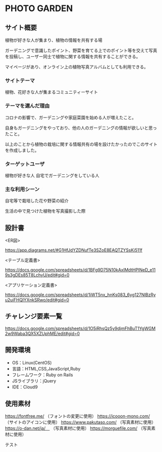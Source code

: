 # PHOTO GARDEN

## サイト概要
植物が好きな人が集まり、植物の情報を共有する場

ガーデニングで意識したポイント、野菜を育てる上でのポイント等を交えて写真を投稿し、ユーザー同士で植物に関する情報を共有することができる。

マイページがあり、オンライン上の植物写真アルバムとしても利用できる。

### サイトテーマ
植物、花好きな人が集まるコミュニティーサイト

### テーマを選んだ理由
コロナの影響で、ガーデニングや家庭菜園を始める人が増えたこと。

自身もガーデニングをやっており、他の人のガーデニングの情報が欲しいと思ったこと。

以上のことから植物の栽培に関する情報共有の場を設けたかったのでこのサイトを作成しました。


### ターゲットユーザ
植物が好きな人
自宅でガーデニングをしている人


### 主な利用シーン
自宅等で栽培した花や野菜の紹介

生活の中で見つけた植物を写真撮影した際


## 設計書
<ER図>

https://app.diagrams.net/#G1HfJdYZDNufTe3SZoE8EAQTZYSsKi511f

<テーブル定義書>

https://docs.google.com/spreadsheets/d/1BFg9D75N10kAxIMdtHPlNeD_e119s3gDEs85T8LchyU/edit#gid=0

<アプリケーション定義書>

https://docs.google.com/spreadsheets/d/1iWT5nx_hnKs083_6yg127NlBzRyu2uiFHQIYXnkSRwo/edit#gid=0

## チャレンジ要素一覧
https://docs.google.com/spreadsheets/d/1O5iRhsQz5y9djmFhBuT1YgWGM2w9Waba3QX5XZUphME/edit#gid=0

## 開発環境
- OS：Linux(CentOS)
- 言語：HTML,CSS,JavaScript,Ruby
- フレームワーク：Ruby on Rails
- JSライブラリ：jQuery
- IDE：Cloud9

## 使用素材
https://fontfree.me/ （フォントの変更に使用）
https://icooon-mono.com/ （サイトのアイコンに使用）
https://www.pakutaso.com/ （写真素材に使用）
https://o-dan.net/ja/　 （写真素材に使用）
https://morguefile.com/ （写真素材に使用）

テスト